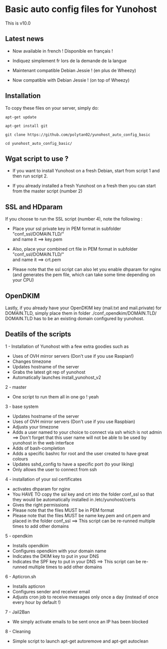 # Basic auto config files for Yunohost


This is v10.0 

## Latest news 
* Now available in french ! Disponible en français ! 
* Indiquez simplement fr lors de la demande de la langue
 
* Maintenant compatible Debian Jessie ! (en plus de Wheezy)
* Now compatible with Debian Jessie ! (on top of Wheezy)


## Installation
To copy these files on your server, simply do:

``apt-get update``

``apt-get install git``

``git clone https://github.com/polytan02/yunohost_auto_config_basic``

``cd yunohost_auto_config_basic/``
 
## Wgat script to use ?
* If you want to install Yunohost on a fresh Debian, start from script 1 and then run script 2.

* If you already installed a fresh Yunohost on a fresh then you can start from the master script (number 2) 
  

## SSL and HDparam
If you choose to run the SSL script (number 4), note the following : 
* Place your ssl private key in PEM format in subfolder "conf_ssl/DOMAIN.TLD/"  
and name it ==> key.pem 

* Also, place your combined crt file in PEM format in subfolder "conf_ssl/DOMAIN.TLD/"   
and name it ==> crt.pem  
 
 
* Please note that the ssl script can also let you enable dhparam for nginx (and generates the pem file, which can take some time depending on your CPU) 
 
## OpenDKIM
Lastly, if you already have your OpenDKIM key (mail.txt and mail.private) for DOMAIN.TLD, simply place them in folder ./conf_opendkim/DOMAIN.TLD/  
DOMAIN.TLD has to be an existing domain configured by yunohost. 
 
 
## Deatils of the scripts

1 - Installation of Yunohost with a few extra goodies such as
* Uses of OVH mirror servers (Don't use if you use Raspian!)
* Changes timezone
* Updates hostname of the server
* Grabs the latest git rep of yunohost
* Automatically launches install_yunohost_v2
  
2 - master
* One script to run them all in one go ! yeah
  
3 - base system
* Updates hostname of the server
* Uses of OVH mirror servers (Don't use if you use Raspbian)
* Adjusts your timezone
* Adds a user named to your choice to connect via ssh which is not admin
==> Don't forget that this user name will not be able to be used by yunohost in the web interface
* Adds of bash-completion
* Adds a specific bashrc for root and the user created to have great colours
* Updates sshd_config to have a specific port (to your liking)
* Only allows the user to connect from ssh
  
4 - installation of your ssl certificates
* activates dhparam for nginx
* You HAVE TO copy the ssl key and crt into the folder conf_ssl so that they would be automatically installed in /etc/yunohost/certs
* Gives the right permissions
* Please note that the files MUST be in PEM format
* Please note that the files MUST be name key.pem and crt.pem and placed in the folder conf_ssl
   ==> This script can be re-runned multiple times to add other domains
  
5 - opendkim
* Installs opendkim
* Configures opendkim with your domain name
* Indicates the DKIM key to put in your DNS
* Indicates the SPF key to put in your DNS
   ==> This script can be re-runned multiple times to add other domains
  
6 - Apticron.sh
* Installs apticron
* Configures sender and receiver email
* Adjusts cron job to receive messages only once a day (instead of once every hour by default !)
  
7 - Jail2Ban
* We simply activate emails to be sent once an IP has been blocked
 
8 - Cleaning
* Simple script to launch apt-get autoremove and apt-get autoclean 

